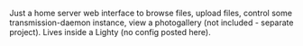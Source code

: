 Just a home server web interface to browse files, upload files, control some transmission-daemon instance,
view a photogallery (not included - separate project). Lives inside a Lighty (no config posted here).
